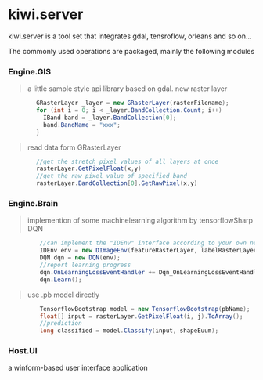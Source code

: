 # kiwi.server
kiwi.server is a tool set that integrates gdal, tensroflow, orleans and so on... 

The commonly used operations are packaged, mainly the following modules

### Engine.GIS ####
>a little sample style api library based on gdal. 
>new raster layer
```c#
        GRasterLayer _layer = new GRasterLayer(rasterFilename);
        for (int i = 0; i < _layer.BandCollection.Count; i++)
          IBand band = _layer.BandCollection[0];
          band.BandName = "xxx";
        }
```
>read data form GRasterLayer
```c#
        //get the stretch pixel values of all layers at once
        rasterLayer.GetPixelFloat(x,y)
        //get the raw pixel value of specified band
        rasterLayer.BandCollection[0].GetRawPixel(x,y)
```

### Engine.Brain ###
>implemention of some machinelearning algorithm by tensorflowSharp 
>DQN
```c#
         //can implement the "IDEnv" interface according to your own needs
         IDEnv env = new DImageEnv(featureRasterLayer, labelRasterLayer);
         DQN dqn = new DQN(env);
         //report learning progress
         dqn.OnLearningLossEventHandler += Dqn_OnLearningLossEventHandler;
         dqn.Learn();
```
>use .pb model directly
```c#
         TensorflowBootstrap model = new TensorflowBootstrap(pbName);          
         float[] input = rasterLayer.GetPixelFloat(i, j).ToArray();
         //prediction
         long classified = model.Classify(input, shapeEuum);
```

### Host.UI ###
a winform-based user interface application 

